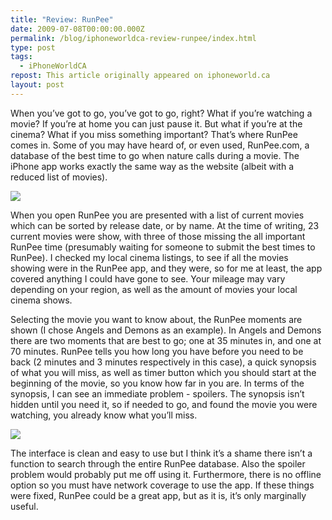 ```yaml
---
title: "Review: RunPee"
date: 2009-07-08T00:00:00.000Z
permalink: /blog/iphoneworldca-review-runpee/index.html
type: post
tags:
  - iPhoneWorldCA
repost: This article originally appeared on iphoneworld.ca
layout: post
---
```


When you’ve got to go, you’ve got to go, right? What if you’re watching a movie? If you’re at home you can just pause it. But what if you’re at the cinema? What if you miss something important? That’s where RunPee comes in.
Some of you may have heard of, or even used, RunPee.com, a database of the best time to go when nature calls during a movie. The iPhone app works exactly the same way as the website (albeit with a reduced list of movies).

![](https://cdn.rknight.me/site/iphoneworldca/runpeelist.png)

When you open RunPee you are presented with a list of current movies which can be sorted by release date, or by name. At the time of writing, 23 current movies were show, with three of those missing the all important RunPee time (presumably waiting for someone to submit the best times to RunPee). I checked my local cinema listings, to see if all the movies showing were in the RunPee app, and they were, so for me at least, the app covered anything I could have gone to see. Your mileage may vary depending on your region, as well as the amount of movies your local cinema shows.

Selecting the movie you want to know about, the RunPee moments are shown (I chose Angels and Demons as an example). In Angels and Demons there are two moments that are best to go; one at 35 minutes in, and one at 70 minutes. RunPee tells you how long you have before you need to be back (2 minutes and 3 minutes respectively in this case), a quick synopsis of what you will miss, as well as timer button which you should start at the beginning of the movie, so you know how far in you are. In terms of the synopsis, I can see an immediate problem - spoilers. The synopsis isn’t hidden until you need it, so if needed to go, and found the movie you were watching, you already know what you’ll miss.

![](https://cdn.rknight.me/site/iphoneworldca/runpeetimerandspoilers.png)

The interface is clean and easy to use but I think it’s a shame there isn’t a function to search through the entire RunPee database. Also the spoiler problem would probably put me off using it. Furthermore, there is no offline option so you must have network coverage to use the app. If these things were fixed, RunPee could be a great app, but as it is, it’s only marginally useful.